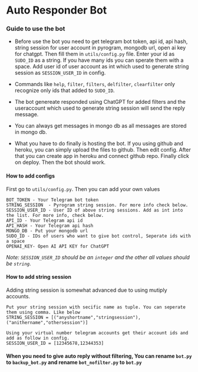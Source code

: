# Auto Responder Bot
### Guide to use the bot

- Before use the bot you need to get telegram bot token, api id, api hash, string session for user account in pyrogram, mongodb url, open ai key for chatgpt. Then fill them in `utils/config.py` file. Enter your id as `SUDO_ID` as a string. If you have many ids you can sperate them with a space.
Add user id of user account as int which used to generate string session as `SESSION_USER_ID` in config.

- Commands like `help`, `filter`, `filters`, `delfilter`, `clearfilter` only recognize only ids that added to `SUDO_ID`.

- The bot genereate responded using ChatGPT for added filters and the useraccount which used to generate string session will send the reply message.

- You can always get messages in mongo db as all messages are stored in mongo db.

- What you have to do finally is hosting the bot. If you using github and heroku, you can simply upload the files to github. Then edit config. After that you can create app in heroku and connect github repo. Finally click on deploy. Then the bot should work.

#### How to add configs
First go to `utils/config.py`. Then you can add your own values
```
BOT_TOKEN - Your Telegram bot token
STRING_SESSION  - Pyrogram string session. For more info check below.
SESSION_USER_ID - User ID of above string sessions. Add as int into the list. For more info, check below.
API_ID - Your Telegram api id
API_HASH - Your Telegram api hash
MONGO_DB - Put your mongodb url
SUDO_ID - IDs of users who want to give bot control, Seperate ids with a space
OPENAI_KEY- Open AI API KEY for ChatGPT
```
_Note: `SESSION_USER_ID` should be an `integer` and the other all values should be `string`._

#### How to add string session
Adding string session is somewhat advanced due to using mutiply accounts.
```
Put your string session with secific name as tuple. You can seperate them using comma. Like below
STRING_SESSION = [("anyshortname","stringsession"),("anithername","othersession")]

Using your virtual number telegram accounts get their account ids and add as follow in config.
SESSION_USER_ID = [12345678,12344353]
```

#### When you need to give auto reply without filtering, You can rename `bot.py` to `backup_bot.py` and rename `bot_nofilter.py` to `bot.py`
